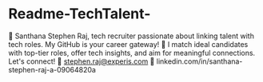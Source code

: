 # Readme-TechTalent-
🌟 Santhana Stephen Raj, tech recruiter passionate about linking talent with tech roles. My GitHub is your career gateway! 🚀 I match ideal candidates with top-tier roles, offer tech insights, and aim for meaningful connections. Let's connect! 📧 stephen.raj@experis.com 🔗 linkedin.com/in/santhana-stephen-raj-a-09064820a
